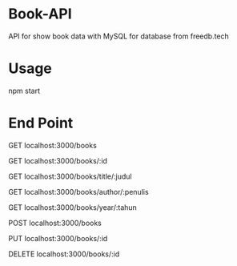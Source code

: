 # Book-API
API for show book data with MySQL for database from freedb.tech

# Usage
npm start

# End Point
GET localhost:3000/books

GET localhost:3000/books/:id

GET localhost:3000/books/title/:judul

GET localhost:3000/books/author/:penulis

GET localhost:3000/books/year/:tahun

POST localhost:3000/books

PUT localhost:3000/books/:id

DELETE localhost:3000/books/:id
